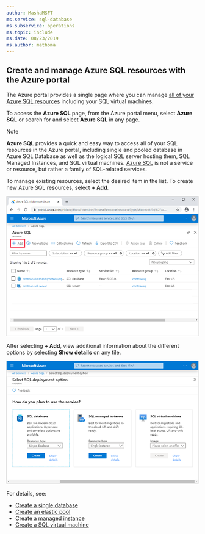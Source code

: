 ```yaml
---
author: MashaMSFT
ms.service: sql-database
ms.subservice: operations  
ms.topic: include
ms.date: 08/23/2019
ms.author: mathoma
---
```


## Create and manage Azure SQL resources with the Azure portal

The Azure portal provides a single page where you can manage [all of your Azure SQL resources](https://go.microsoft.com/fwlink/?linkid=2100641) including your SQL virtual machines.

To access the **Azure SQL** page, from the Azure portal menu, select **Azure SQL** or search for and select **Azure SQL** in any page.

> [!NOTE]
> **Azure SQL** provides a quick and easy way to access all of your SQL resources in the Azure portal, including single and pooled database in Azure SQL Database as well as the logical SQL server hosting them, SQL Managed Instances, and SQL virtual machines.  [Azure SQL](../azure-sql-iaas-vs-paas-what-is-overview.md) is not a service or resource, but rather a family of SQL-related services. 

To manage existing resources, select the desired item in the list. To create new Azure SQL resources, select **+ Add**. 

![Azure SQL portal page](./media/sql-database-create-manage-portal/add-azure-sql-resources.png)

After selecting **+ Add**, view additional information about the different options by selecting **Show details** on any tile.

![databases tile details](./media/sql-database-create-manage-portal/single-sql-database-deployment-options.png)

For details, see:

- [Create a single database](../database/single-database-create-quickstart.md)
- [Create an elastic pool](../database/elastic-pool-overview.md#creating-a-new-sql-database-elastic-pool-using-the-azure-portal)
- [Create a managed instance](../managed-instance/instance-create-quickstart.md)
- [Create a SQL virtual machine](../virtual-machines/windows/sql-vm-create-portal-quickstart.md)